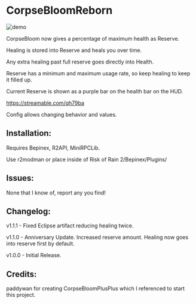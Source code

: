 # CorpseBloomReborn

![demo](https://i.imgur.com/XrgGoKp.png)

CorpseBloom now gives a percentage of maximum health as Reserve.

Healing is stored into Reserve and heals you over time.

Any extra healing past full reserve goes directly into Health.

Reserve has a minimum and maximum usage rate, so keep healing to keep it filled up.

Current Reserve is shown as a purple bar on the health bar on the HUD.

https://streamable.com/qh79ba

Config allows changing behavior and values.

## Installation:

Requires Bepinex, R2API, MiniRPCLib.

Use r2modman or place inside of Risk of Rain 2/Bepinex/Plugins/

## Issues:

None that I know of, report any you find!

## Changelog:

v1.1.1 - Fixed Eclipse artifact reducing healing twice.

v1.1.0 - Anniversary Update. Increased reserve amount. Healing now goes into reserve first by default.

v1.0.0 - Initial Release.

## Credits:

paddywan for creating CorpseBloomPlusPlus which I referenced to start this project.
